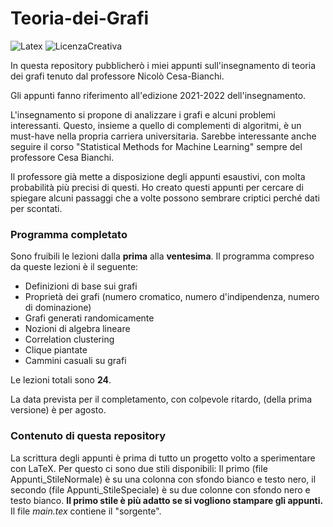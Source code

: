 # Teoria-dei-Grafi
![Latex](https://img.shields.io/badge/Realizzato%20con-LaTeX-green.svg?style=for-the-badge)
![LicenzaCreativa](https://img.shields.io/badge/Licenza-CC%2FBY%2FNC%2FSA-yellow.svg?style=for-the-badge)


In questa repository pubblicherò i miei appunti sull'insegnamento di teoria dei grafi tenuto dal professore Nicolò Cesa-Bianchi. 

Gli appunti fanno riferimento all'edizione 2021-2022 dell'insegnamento. 

L'insegnamento si propone di analizzare i grafi e alcuni problemi interessanti. Questo, insieme a quello di complementi di algoritmi, è un must-have nella propria carriera universitaria. Sarebbe interessante anche seguire il corso "Statistical Methods for Machine Learning" sempre del professore Cesa Bianchi. 

Il professore già mette a disposizione degli appunti esaustivi, con molta probabilità più precisi di questi. Ho creato questi appunti per cercare di spiegare alcuni passaggi che a volte possono sembrare criptici perché dati per scontati.


### Programma completato

Sono fruibili le lezioni dalla **prima** alla **ventesima**. Il programma compreso da queste lezioni è il seguente:

- Definizioni di base sui grafi
- Proprietà dei grafi (numero cromatico, numero d'indipendenza, numero di dominazione)
- Grafi generati randomicamente
- Nozioni di algebra lineare
- Correlation clustering
- Clique piantate
- Cammini casuali su grafi

Le lezioni totali sono **24**.

La data prevista per il completamento, con colpevole ritardo, (della prima versione) è per agosto.

### Contenuto di questa repository

La scrittura degli appunti è prima di tutto un progetto volto a sperimentare con LaTeX. Per questo ci sono due stili disponibili: Il primo (file  Appunti_StileNormale) è su una colonna con sfondo bianco e testo nero, il secondo (file Appunti_StileSpeciale) è su due colonne con sfondo nero e testo bianco. **Il primo stile è più adatto se si vogliono stampare gli appunti.**
Il file *main.tex* contiene il "sorgente". 
